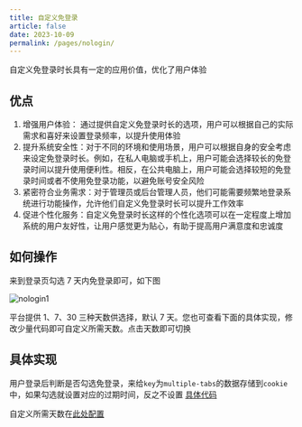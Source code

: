 ```yaml
---
title: 自定义免登录
article: false
date: 2023-10-09
permalink: /pages/nologin/
---
```


自定义免登录时长具有一定的应用价值，优化了用户体验

## 优点

1. 增强用户体验： 通过提供自定义免登录时长的选项，用户可以根据自己的实际需求和喜好来设置登录频率，以提升使用体验
2. 提升系统安全性：对于不同的环境和使用场景，用户可以根据自身的安全考虑来设定免登录时长。例如，在私人电脑或手机上，用户可能会选择较长的免登录时间以提升使用便利性。相反，在公共电脑上，用户可能会选择较短的免登录时间或者不使用免登录功能，以避免账号安全风险
3. 紧密符合业务需求：对于管理员或后台管理人员，他们可能需要频繁地登录系统进行功能操作，允许他们自定义免登录时长可以提升工作效率
4. 促进个性化服务：自定义免登录时长这样的个性化选项可以在一定程度上增加系统的用户友好性，让用户感觉更为贴心，有助于提高用户满意度和忠诚度

## 如何操作

来到登录页勾选 7 天内免登录即可，如下图

![nologin1](~@alias/img/login/no1.png)

平台提供 1、7、30 三种天数供选择，默认 7 天。您也可查看下面的具体实现，修改少量代码即可自定义所需天数。点击天数即可切换

## 具体实现

用户登录后判断是否勾选免登录，来给`key`为`multiple-tabs`的数据存储到`cookie`中，如果勾选就设置对应的过期时间，反之不设置 [具体代码](https://github.com/ronnaces/ronna-admin/blob/main/src/utils/auth.ts#L55-L63)

自定义所需天数在[此处配置](https://github.com/ronnaces/ronna-admin/blob/main/src/views/login/index.vue#L243-L245)
